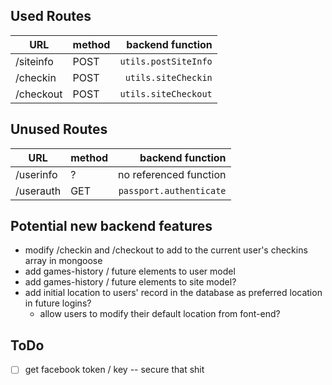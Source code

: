 ## Used Routes  

| URL        | method           | backend function  |
| ------------- |-------------| -----:|
| /siteinfo    | POST | `utils.postSiteInfo` |
| /checkin    | POST    |   `utils.siteCheckin` |
| /checkout | POST     |    `utils.siteCheckout` |

## Unused Routes

| URL        | method           | backend function  |
| ------------- |-------------| -----:|
| /userinfo    | ? | no referenced function |
| /userauth    | GET    |   `passport.authenticate` |

## Potential new backend features

* modify /checkin and /checkout to add to the current user's checkins array in mongoose
* add games-history / future elements to user model
* add games-history / future elements to site model?
* add initial location to users' record in the database as preferred location in future logins?
  * allow users to modify their default location from font-end?

## ToDo

- [ ] get facebook token / key -- secure that shit
 
